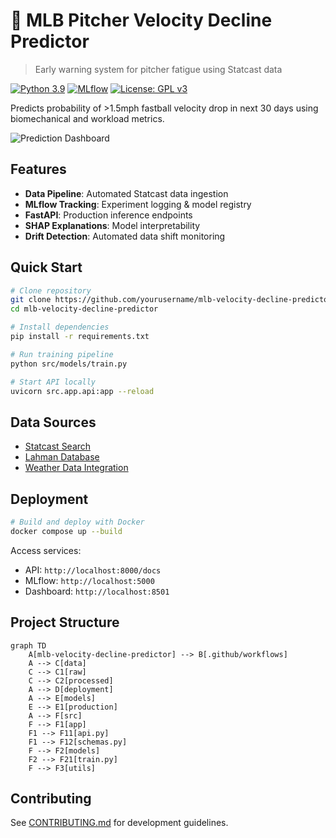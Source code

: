 # 🚀 MLB Pitcher Velocity Decline Predictor

> Early warning system for pitcher fatigue using Statcast data

[![Python 3.9](https://img.shields.io/badge/python-3.9-blue.svg)]()
[![MLflow](https://img.shields.io/badge/MLflow-2.1.1-orange)]()
[![License: GPL v3](https://img.shields.io/badge/License-GPLv3-blue.svg)]()

Predicts probability of >1.5mph fastball velocity drop in next 30 days using biomechanical and workload metrics.

![Prediction Dashboard](docs/dashboard_screenshot.png)

## Features
- **Data Pipeline**: Automated Statcast data ingestion
- **MLflow Tracking**: Experiment logging & model registry
- **FastAPI**: Production inference endpoints
- **SHAP Explanations**: Model interpretability
- **Drift Detection**: Automated data shift monitoring

## Quick Start
```bash
# Clone repository
git clone https://github.com/yourusername/mlb-velocity-decline-predictor.git
cd mlb-velocity-decline-predictor

# Install dependencies
pip install -r requirements.txt

# Run training pipeline
python src/models/train.py

# Start API locally
uvicorn src.app.api:app --reload
```

## Data Sources
- [Statcast Search](https://baseballsavant.mlb.com/statcast_search)
- [Lahman Database](http://www.seanlahman.com/baseball-archive/statistics/)
- [Weather Data Integration](docs/weather_integration.md)

## Deployment
```bash
# Build and deploy with Docker
docker compose up --build
```

Access services:
- API: `http://localhost:8000/docs`
- MLflow: `http://localhost:5000`
- Dashboard: `http://localhost:8501`

## Project Structure
```mermaid
graph TD
    A[mlb-velocity-decline-predictor] --> B[.github/workflows]
    A --> C[data]
    C --> C1[raw]
    C --> C2[processed]
    A --> D[deployment]
    A --> E[models]
    E --> E1[production]
    A --> F[src]
    F --> F1[app]
    F1 --> F11[api.py]
    F1 --> F12[schemas.py]
    F --> F2[models]
    F2 --> F21[train.py]
    F --> F3[utils]
```

## Contributing
See [CONTRIBUTING.md](CONTRIBUTING.md) for development guidelines.
